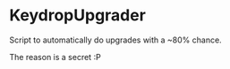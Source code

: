 # KeydropUpgrader

Script to automatically do upgrades with a ~80% chance.

The reason is a secret :P
